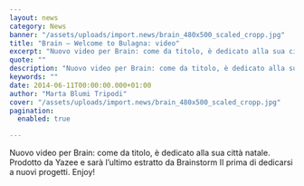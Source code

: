 ```yaml
---
layout: news
category: News
banner: "/assets/uploads/import.news/brain_480x500_scaled_cropp.jpg"
title: "Brain – Welcome to Bulagna: video"
excerpt: "Nuovo video per Brain: come da titolo, è dedicato alla sua città natale. Prodotto da Yazee e sarà l’ultimo estratto da Brainstorm II prima di dedicarsi a nuovi progetti. Enjoy!"
quote: ""
description: "Nuovo video per Brain: come da titolo, è dedicato alla sua città natale. Prodotto da Yazee e sarà l’ultimo estratto da Brainstorm II prima di dedicarsi a nuovi progetti. Enjoy!"
keywords: ""
date: 2014-06-11T00:00:00.000+01:00
author: "Marta Blumi Tripodi"
cover: "/assets/uploads/import.news/brain_480x500_scaled_cropp.jpg"
pagination:
  enabled: true

---
```


[](https://hotmc.com/wp-content/uploads/2014/02/brain%5F480x500%5Fscaled%5Fcropp.jpg)

Nuovo video per Brain: come da titolo, è dedicato alla sua città natale. Prodotto da Yazee e sarà l’ultimo estratto da Brainstorm II prima di dedicarsi a nuovi progetti. Enjoy!